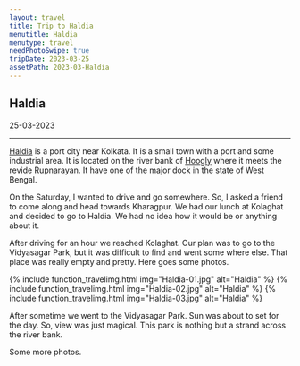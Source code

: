 ```yaml
---
layout: travel
title: Trip to Haldia
menutitle: Haldia
menutype: travel
needPhotoSwipe: true
tripDate: 2023-03-25
assetPath: 2023-03-Haldia
---
```


## Haldia
25-03-2023

---
[Haldia][wiki] is a port city near Kolkata. It is a small town with a port and some industrial area. It is located on the river bank of [Hoogly][hoog] where it meets the revide Rupnarayan. It have one of the major dock in the state of West Bengal.

On the Saturday, I wanted to drive and go somewhere. So, I asked a friend to come along and head towards Kharagpur. We had our lunch at Kolaghat and decided to go to Haldia. We had no idea how it would be or anything about it.

After driving for an hour we reached Kolaghat. Our plan was to go to the Vidyasagar Park, but it was difficult to find and went some where else. That place was really empty and pretty. Here goes some photos.


{% include function_travelimg.html img="Haldia-01.jpg" alt="Haldia" %}
{% include function_travelimg.html img="Haldia-02.jpg" alt="Haldia" %}
{% include function_travelimg.html img="Haldia-03.jpg" alt="Haldia" %}

After sometime we went to the Vidyasagar Park. Sun was about to set for the day. So, view was just magical. This park is nothing but a strand across the river bank.

Some more photos.

[wiki]: https://en.wikipedia.org/wiki/Haldia
[hoog]: https://en.wikipedia.org/wiki/Hooghly_River